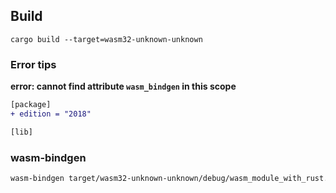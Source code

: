 
## Build

```
cargo build --target=wasm32-unknown-unknown
```

### Error tips

**error: cannot find attribute `wasm_bindgen` in this scope**

```diff
[package]
+ edition = "2018"

[lib]
```

### wasm-bindgen

```bash
wasm-bindgen target/wasm32-unknown-unknown/debug/wasm_module_with_rust.wasm --out-dir .
```
